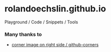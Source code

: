 # rolandoechslin.github.io
Playground / Code / Snippets / Tools

### Many thanks to
- [corner image on right side / github-corners](http://tholman.com/github-corners/) 

